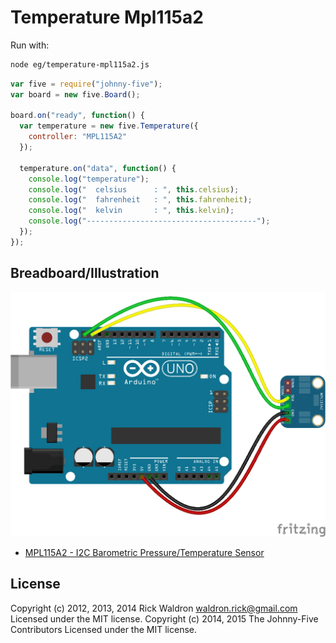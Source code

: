<!--remove-start-->
# Temperature Mpl115a2

Run with:
```bash
node eg/temperature-mpl115a2.js
```
<!--remove-end-->

```javascript
var five = require("johnny-five");
var board = new five.Board();

board.on("ready", function() {
  var temperature = new five.Temperature({
    controller: "MPL115A2"
  });

  temperature.on("data", function() {
    console.log("temperature");
    console.log("  celsius      : ", this.celsius);
    console.log("  fahrenheit   : ", this.fahrenheit);
    console.log("  kelvin       : ", this.kelvin);
    console.log("--------------------------------------");
  });
});


```


## Breadboard/Illustration


![docs/breadboard/temperature-mpl115a2.png](breadboard/temperature-mpl115a2.png)

- [MPL115A2 - I2C Barometric Pressure/Temperature Sensor](https://www.adafruit.com/product/992)


<!--remove-start-->
## License
Copyright (c) 2012, 2013, 2014 Rick Waldron <waldron.rick@gmail.com>
Licensed under the MIT license.
Copyright (c) 2014, 2015 The Johnny-Five Contributors
Licensed under the MIT license.
<!--remove-end-->
